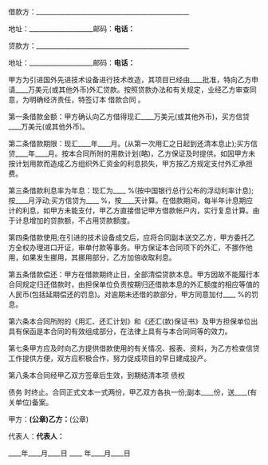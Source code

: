 
 


借款方：________________________________________________


地址：____________________邮码：________电话：________


贷款方：________________________________________________


地址：____________________邮码：________电话：________


甲方为引进国外先进技术设备进行技术改造，其项目已经由____批准，特向乙方申请____万美元(或其他外币)外汇贷款。按照贷款办法和有关规定，业经乙方审查同意，为明确经济责任，特签订本
借款合同
。


第一条借款金额：甲方确认向乙方借得现汇____万美元(或其他外币)，买方信贷____万美元(或其他外币)。


第二条借款期限：现汇____年____月。(从第一次用汇之日起到还清本息止);买方信贷____年____月。按本合同所附的用款计划(略)，乙方保证及时提供。如因甲方未按计划用款而造成乙方组织外汇资金的利息损失，甲方按乙方规定支付外汇承担费。


第三条借款利息率为年息：现汇为____ %(按中国银行总行公布的浮动利率计息);按____月浮动;买方信贷为____ %，按____天计算。在借款期间，每半年计息期应计的利息，如甲方未能支付，甲乙方直接借记甲方借款帐户内，实行复息计算。由于计息增加的贷款额，不占用贷款额度。


第四条借款使用;在引进的技术设备成交后，应将合同副本送交乙方，甲方委托乙方全权办理进口开证，审单付款等事务。甲方保证本合同项下的外汇，不挪作他用，如果发生挪用，其挪用部分，乙方加倍收取利息。


第五条借款偿还：甲方在借款期终止日，全部清偿贷款本息。甲方因故不能履行本合同规定归还借款时，由担保单位负责按期归还借款本息的外汇额度的相应等值的人民币(包括延期偿还的罚息)。对逾期未还借的款部分，甲方同意加付____ %的罚息。


第六条本合同所附的《用汇、还汇计划》和《还汇(款)保证书》及甲方担保单位出具有保函是本合同的有效组成部分，在法律上具有与本合同同等的效力。


第七条甲方应及时向乙方提供借款使用的有关情况、报表、资料，为乙方检查信贷工作提供方便，双方应积极合作，努力促成项目的早日建成投产。


第八条本合同经甲乙双方签章后生效，到期结清本项
债权

债务
时终止。合同正式文本一式两份，甲乙双方各执一份;副本____份，送____(有关单位)备案。


甲方：____________(公章)乙方：____________(公章)


代表人：____________代表人：____________


____年____月____日 ____ 年____月____日
 


 

 
 
 
 
 
  


  
 

  


  


  
 
 
 
 

